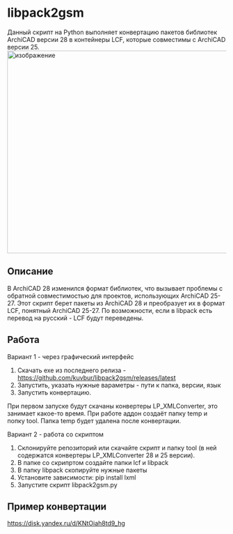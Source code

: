 # libpack2gsm
Данный скрипт на Python выполняет конвертацию пакетов библиотек ArchiCAD версии 28 в контейнеры LCF, которые совместимы с ArchiCAD версии 25.
<img width="597" height="465" alt="изображение" src="https://github.com/user-attachments/assets/c889738b-d093-4905-bbe6-ab3473c7f675" />
## Описание

В ArchiCAD 28 изменился формат библиотек, что вызывает проблемы с обратной совместимостью для проектов, использующих ArchiCAD 25-27. Этот скрипт берет пакеты из ArchiCAD 28 и преобразует их в формат LCF, понятный ArchiCAD 25-27. По возможности, если в libpack есть перевод на русский - LCF будут переведены.

## Работа
Вариант 1 - через графический интерфейс
1. Скачать exe из последнего релиза - https://github.com/kuvbur/libpack2gsm/releases/latest
2. Запустить, указать нужные вараметры - пути к папка, версии, язык
3. Запустить конвертацию.

При первом запуске будут скачаны конвертеры LP_XMLConverter, это занимает какое-то время.
При работе аддон создаёт папку temp и попку tool. Папка temp будет удалена после конвертации.

Вариант 2 - работа со скриптом
1. Склонируйте репозиторий или скачайте скрипт и папку tool (в ней содержатся конвертеры LP_XMLConverter 28 и 25 версии).
2. В папке со скрипртом создайте папки lcf и libpack
3. В папку libpack скопируйте нужные пакеты
4. Установите зависимости: pip install lxml
5. Запустите скрипт libpack2gsm.py

## Пример конвертации
https://disk.yandex.ru/d/KNtOiah8td9_hg
